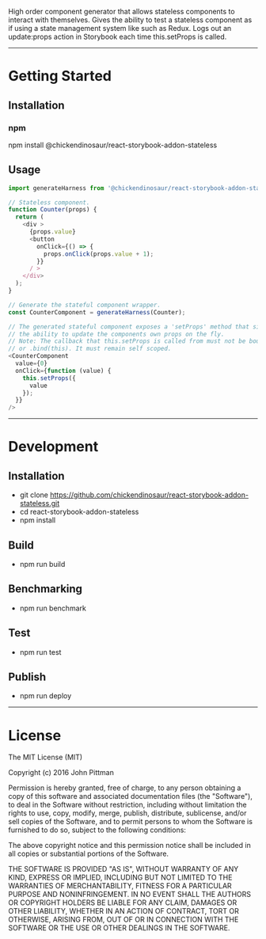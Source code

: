 High order component generator that allows stateless components to interact with themselves.
Gives the ability to test a stateless component as if using a state management system like such as Redux.
Logs out an update:props action in Storybook each time this.setProps is called.

---

# Getting Started

## Installation

### npm

npm install @chickendinosaur/react-storybook-addon-stateless

## Usage

```javascript
import generateHarness from '@chickendinosaur/react-storybook-addon-stateless';

// Stateless component.
function Counter(props) {
  return (
    <div >
      {props.value}
      <button
        onClick={() => {
          props.onClick(props.value + 1);
        }}
      / >
    </div>
  );
}

// Generate the stateful component wrapper.
const CounterComponent = generateHarness(Counter);

// The generated stateful component exposes a 'setProps' method that simulates
// the ability to update the components own props on the fly.
// Note: The callback that this.setProps is called from must not be bound to anything ex. using an arrow function
// or .bind(this). It must remain self scoped.
<CounterComponent
  value={0}
  onClick={function (value) {
    this.setProps({
      value
    });
  }}
/>
```
---

# Development

## Installation

* git clone https://github.com/chickendinosaur/react-storybook-addon-stateless.git
* cd react-storybook-addon-stateless
* npm install

## Build

* npm run build

## Benchmarking

* npm run benchmark

## Test

* npm run test

## Publish

* npm run deploy

---

# License

The MIT License (MIT)

Copyright (c) 2016 John Pittman

Permission is hereby granted, free of charge, to any person obtaining a copy
of this software and associated documentation files (the &#34;Software&#34;), to deal
in the Software without restriction, including without limitation the rights
to use, copy, modify, merge, publish, distribute, sublicense, and/or sell
copies of the Software, and to permit persons to whom the Software is
furnished to do so, subject to the following conditions:

The above copyright notice and this permission notice shall be included in all
copies or substantial portions of the Software.

THE SOFTWARE IS PROVIDED &#34;AS IS&#34;, WITHOUT WARRANTY OF ANY KIND, EXPRESS OR
IMPLIED, INCLUDING BUT NOT LIMITED TO THE WARRANTIES OF MERCHANTABILITY,
FITNESS FOR A PARTICULAR PURPOSE AND NONINFRINGEMENT. IN NO EVENT SHALL THE
AUTHORS OR COPYRIGHT HOLDERS BE LIABLE FOR ANY CLAIM, DAMAGES OR OTHER
LIABILITY, WHETHER IN AN ACTION OF CONTRACT, TORT OR OTHERWISE, ARISING FROM,
OUT OF OR IN CONNECTION WITH THE SOFTWARE OR THE USE OR OTHER DEALINGS IN THE
SOFTWARE.
